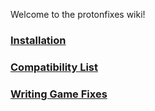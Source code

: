 Welcome to the protonfixes wiki!

### [Installation](https://github.com/simons-public/protonfixes/wiki/Installation)

### [Compatibility List](https://github.com/simons-public/protonfixes/wiki/Compatibility-List)

### [Writing Game Fixes](https://github.com/simons-public/protonfixes/wiki/Writing-Gamefixes)

